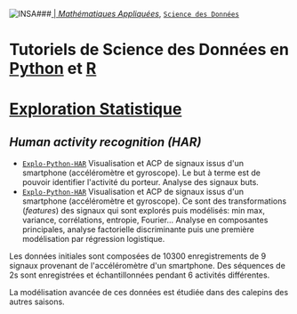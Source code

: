 ###<a href="https://www.insa-toulouse.fr/" ><img src="https://www.math.univ-toulouse.fr/~besse/Wikistat/Images/Logo_INSAvilletoulouse-RVB.png" style="float:left; max-width: 80px; display: inline" alt="INSA"/> |  [*Mathématiques Appliquées*](http://www.math.insa-toulouse.fr/fr/index.html), [`Science des Données`](http://www.math.insa-toulouse.fr/fr/enseignement.html)

# Tutoriels de Science des Données en [Python](https://www.python.org/) et [R](href="https://cran.r-project.org/)
# [Exploration Statistique](\http://wikistat.fr)

## *Human activity recognition (HAR)*
- [`Explo-Python-HAR`](https://github.com/wikistat/Exploration/blob/master/HumanActivityrecognition/Explo-Python-Har-brutes.ipynb) Visualisation et ACP de signaux issus d'un smartphone  (accéléromètre et gyroscope). Le but à terme est de pouvoir identifier l'activité du porteur. Analyse des signaux buts.
- [`Explo-Python-HAR`](https://github.com/wikistat/Exploration/blob/master/HumanActivityrecognition/Explo-Python-Har-metier.ipynb) Visualisation et ACP de signaux issus d'un smartphone  (accéléromètre et gyroscope). Ce sont des transformations (*features*) des signaux qui sont explorés puis modélisés: min max, variance, corrélations, entropie, Fourier... Analyse en composantes principales, analyse factorielle discriminante puis une première modélisation par régression logistique.

Les données initiales sont composées de 10300 enregistrements de 9 signaux provenant de l'accéléromètre d'un smartphone. Des séquences de 2s sont enregistrées et échantillonnées pendant 6 activités différentes.

La modélisation avancée de ces données est étudiée dans des calepins des autres saisons.


